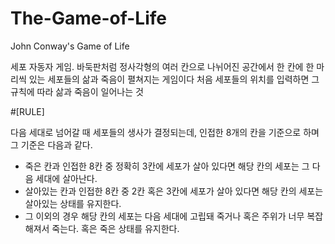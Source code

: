 # The-Game-of-Life
John Conway's Game of Life

세포 자동자 게임.
바둑판처럼 정사각형의 여러 칸으로 나뉘어진 공간에서 한 칸에 한 마리씩 있는 세포들의 삶과 죽음이 펼쳐지는 게임이다
처음 세포들의 위치를 입력하면 그 규칙에 따라 삶과 죽음이 일어나는 것


#[RULE]

다음 세대로 넘어갈 때 세포들의 생사가 결정되는데, 인접한 8개의 칸을 기준으로 하며 그 기준은 다음과 같다.
- 죽은 칸과 인접한 8칸 중 정확히 3칸에 세포가 살아 있다면 해당 칸의 세포는 그 다음 세대에 살아난다.
- 살아있는 칸과 인접한 8칸 중 2칸 혹은 3칸에 세포가 살아 있다면 해당 칸의 세포는 살아있는 상태를 유지한다.
- 그 이외의 경우 해당 칸의 세포는 다음 세대에 고립돼 죽거나 혹은 주위가 너무 복잡해져서 죽는다. 혹은 죽은 상태를 유지한다.
